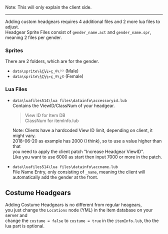 
Note: This will only explain the client side.
___
Adding custom headgears requires 4 additional files and 2 more lua files to adjust.  
Headgear Sprite Files consist of `gender_name.act` and `gender_name.spr`, meaning 2 files per gender.  
### Sprites  
There are 2 folders, which are for the gender.

*  `data\sprite\¾Ç¼¼»ç¸®\³²` (Male)
*  `data\sprite\¾Ç¼¼»ç¸®\¿©` (Female)
 
### Lua Files
* `data\luafiles514\lua files\datainfo\accessoryid.lub`  
	Contains the ViewID/ClassNum of your headgear.
  > View ID for Item DB  
  > ClassNum for itemInfo.lub
   
	Note: Clients have a hardcoded View ID limit, depending on client, it might vary.  
	2018-06-20 as example has 2000 (I think), so to use a value higher than that  
	you need to apply the client patch "Increase Headgear ViewID".  
	Like you want to use 6000 as start then input 7000 or more in the patch.  

* `data\luafiles514\lua files\datainfo\accname.lub`  
	File Name Entry, only consisting of `_name`, meaning the client will automatically add the gender at the front.

## Costume Headgears
Adding Costume Headgears is no different from regular heagears,  
you just change the `Locations` node (YML) in the item database on your server and  
change the `costume = false` to `costume = true` in the `itemInfo.lub`, tho the lua part is optional.